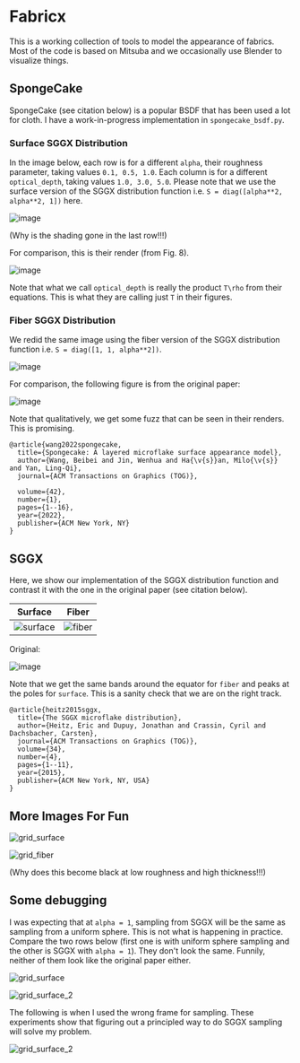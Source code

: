 # Fabricx

This is a working collection of tools to model the appearance of fabrics. Most of the code is based on Mitsuba and we occasionally use Blender to visualize things.

## SpongeCake 

SpongeCake (see citation below) is a popular BSDF that has been used a lot for cloth. I have a work-in-progress implementation in `spongecake_bsdf.py`. 

### Surface SGGX Distribution

In the image below, each row is for a different `alpha`, their roughness parameter, taking values `0.1, 0.5, 1.0`. Each column is for a different `optical_depth`, taking values `1.0, 3.0, 5.0`. Please note that we use the surface version of the SGGX distribution function i.e. `S = diag([alpha**2, alpha**2, 1])` here.

![image](https://github.com/Vrroom/fabricx/assets/7254326/041dd93f-66ab-4fe1-863c-e3717fb8189e)

(Why is the shading gone in the last row!!!)

For comparison, this is their render (from Fig. 8).

![image](https://github.com/Vrroom/fabricx/assets/7254326/9bdbd29a-89c5-481d-ad44-b98baa45d8aa)

Note that what we call `optical_depth` is really the product `T\rho` from their equations. This is what they are calling just `T` in their figures.

### Fiber SGGX Distribution

We redid the same image using the fiber version of the SGGX distribution function i.e. `S = diag([1, 1, alpha**2])`. 

![image](https://github.com/Vrroom/fabricx/assets/7254326/7239e6a2-a736-4c6d-bdff-126d6adf7559)

For comparison, the following figure is from the original paper:

![image](https://github.com/Vrroom/fabricx/assets/7254326/799bc42e-c9c3-45e5-b8a3-4c3248629084)

Note that qualitatively, we get some fuzz that can be seen in their renders. This is promising. 

```
@article{wang2022spongecake,
  title={Spongecake: A layered microflake surface appearance model},
  author={Wang, Beibei and Jin, Wenhua and Ha{\v{s}}an, Milo{\v{s}} and Yan, Ling-Qi},
  journal={ACM Transactions on Graphics (TOG)},

  volume={42},
  number={1},
  pages={1--16},
  year={2022},
  publisher={ACM New York, NY}
}
```
## SGGX 

Here, we show our implementation of the SGGX distribution function and contrast it with the one in the original paper (see citation below). 

| Surface | Fiber |
|---------|-------|
|![surface](https://github.com/Vrroom/fabricx/assets/7254326/55e72bd2-8182-4b82-88c3-08aac8337a9a) | ![fiber](https://github.com/Vrroom/fabricx/assets/7254326/28bd250b-1e3f-4f39-b632-d92a505b7d6f) |



Original:

![image](https://github.com/Vrroom/fabricx/assets/7254326/48f2f9ff-0db8-4f07-9260-71dc1d0d0cf0)

Note that we get the same bands around the equator for `fiber` and peaks at the poles for `surface`. This is a sanity check that we are on the right track.  

```
@article{heitz2015sggx,
  title={The SGGX microflake distribution},
  author={Heitz, Eric and Dupuy, Jonathan and Crassin, Cyril and Dachsbacher, Carsten},
  journal={ACM Transactions on Graphics (TOG)},
  volume={34},
  number={4},
  pages={1--11},
  year={2015},
  publisher={ACM New York, NY, USA}
}
```

## More Images For Fun

![grid_surface](https://github.com/Vrroom/fabricx/assets/7254326/d98ada88-1b13-44d0-b9c2-3cb448bc7027)

![grid_fiber](https://github.com/Vrroom/fabricx/assets/7254326/ea27b3ba-2c58-45c8-8a8d-6fcbc33b79b4)

(Why does this become black at low roughness and high thickness!!!)

## Some debugging 

I was expecting that at `alpha = 1`, sampling from SGGX will be the same as sampling from a uniform sphere. This is not what is happening in practice. Compare the two rows below (first one is with uniform sphere sampling and the other is SGGX with `alpha = 1`). They don't look the same. Funnily, neither of them look like the original paper either. 

![grid_surface](https://github.com/Vrroom/fabricx/assets/7254326/9d7590cb-006b-4fc9-86e8-7f37ce0a2147)

![grid_surface_2](https://github.com/Vrroom/fabricx/assets/7254326/db62de41-4f15-4594-8cf0-c8e8b8f585c0)

The following is when I used the wrong frame for sampling. These experiments show that figuring out a principled way to do SGGX sampling will solve my problem. 

![grid_surface_2](https://github.com/Vrroom/fabricx/assets/7254326/ea74c576-5d9d-4fc9-a49a-f0c2d56f9eaa)


